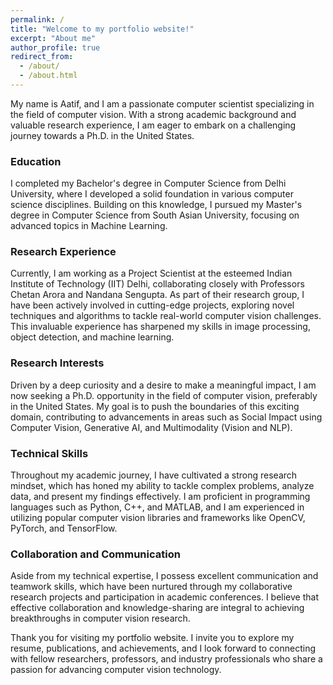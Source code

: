 ```yaml
---
permalink: /
title: "Welcome to my portfolio website!"
excerpt: "About me"
author_profile: true
redirect_from: 
  - /about/
  - /about.html
---
```



My name is Aatif, and I am a passionate computer scientist specializing in the field of computer vision. With a strong academic background and valuable research experience, I am eager to embark on a challenging journey towards a Ph.D. in the United States.

### Education

I completed my Bachelor's degree in Computer Science from Delhi University, where I developed a solid foundation in various computer science disciplines. Building on this knowledge, I pursued my Master's degree in Computer Science from South Asian University, focusing on advanced topics in Machine Learning.

### Research Experience

Currently, I am working as a Project Scientist at the esteemed Indian Institute of Technology (IIT) Delhi, collaborating closely with Professors Chetan Arora and Nandana Sengupta. As part of their research group, I have been actively involved in cutting-edge projects, exploring novel techniques and algorithms to tackle real-world computer vision challenges. This invaluable experience has sharpened my skills in image processing, object detection, and machine learning.

### Research Interests

Driven by a deep curiosity and a desire to make a meaningful impact, I am now seeking a Ph.D. opportunity in the field of computer vision, preferably in the United States. My goal is to push the boundaries of this exciting domain, contributing to advancements in areas such as Social Impact using Computer Vision, Generative AI, and Multimodality (Vision and NLP).

### Technical Skills

Throughout my academic journey, I have cultivated a strong research mindset, which has honed my ability to tackle complex problems, analyze data, and present my findings effectively. I am proficient in programming languages such as Python, C++, and MATLAB, and I am experienced in utilizing popular computer vision libraries and frameworks like OpenCV, PyTorch, and TensorFlow.

### Collaboration and Communication

Aside from my technical expertise, I possess excellent communication and teamwork skills, which have been nurtured through my collaborative research projects and participation in academic conferences. I believe that effective collaboration and knowledge-sharing are integral to achieving breakthroughs in computer vision research.

Thank you for visiting my portfolio website. I invite you to explore my resume, publications, and achievements, and I look forward to connecting with fellow researchers, professors, and industry professionals who share a passion for advancing computer vision technology.
